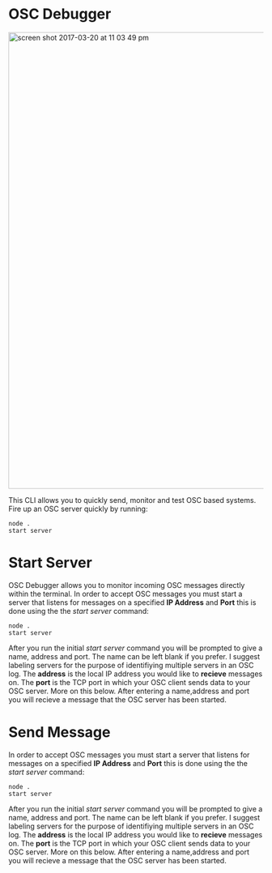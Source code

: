 # OSC Debugger

<img width="902" alt="screen shot 2017-03-20 at 11 03 49 pm" src="https://cloud.githubusercontent.com/assets/1003196/24130872/84932a06-0dc1-11e7-9da1-11262c6a6d46.png">

This CLI allows you to quickly send, monitor and test OSC based systems. Fire up an OSC server quickly by running: 

    node . 
    start server 

# Start Server 

OSC Debugger allows you to monitor incoming OSC messages directly within the terminal. In order to accept OSC messages you must start a server that listens for messages on a specified **IP Address** and **Port** this is done using the the *start server* command:

    node . 
    start server 

After you run the initial *start server* command you will be prompted to give a name, address and port. The name can be left blank if you prefer. I suggest labeling servers for the purpose of identifiying multiple servers in an OSC log. The **address** is the local IP address you would like to **recieve** messages on. The **port** is the TCP port in which your OSC client sends data to your OSC server. More on this below. After entering a name,address and port you will recieve a message that the OSC server has been started. 

# Send Message 

In order to accept OSC messages you must start a server that listens for messages on a specified **IP Address** and **Port** this is done using the the *start server* command:

    node . 
    start server 

After you run the initial *start server* command you will be prompted to give a name, address and port. The name can be left blank if you prefer. I suggest labeling servers for the purpose of identifiying multiple servers in an OSC log. The **address** is the local IP address you would like to **recieve** messages on. The **port** is the TCP port in which your OSC client sends data to your OSC server. More on this below. After entering a name,address and port you will recieve a message that the OSC server has been started. 

